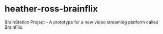 # heather-ross-brainflix
BrainStation Project - 
A prototype for a new video streaming platform called BrainFlix.
